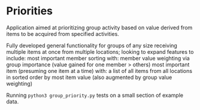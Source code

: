 # Priorities
Application aimed at prioritizing group activity based on value derived from items to be acquired from specified activities.

Fully developed general functionality for groups of any size receiving multiple items at once from multiple locations; looking to expand features to include:
  most important member sorting with:
    member value weighting via group importance (value gained for one member > others)
  most important item (presuming one item at a time) with:
    a list of all items from all locations in sorted order by most item value (also augmented by group value weighting)


Running `python3 group_priority.py` tests on a small section of example data.
